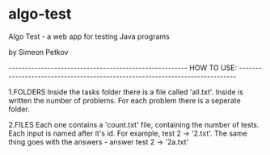 # algo-test
Algo Test - a web app for testing Java programs

by Simeon Petkov


------------------------------------------------------- HOW TO USE: -----------------------------------------------------------------------------


1.FOLDERS
Inside the tasks folder there is a file called 'all.txt'. Inside is written the number of problems. For each problem there is a seperate folder.

2.FILES
Each one contains a 'count.txt' file, containing the number of tests. Each input is named after it's id. For example, test 2 -> '2.txt'.
The same thing goes with the answers - answer test 2 -> '2a.txt'
